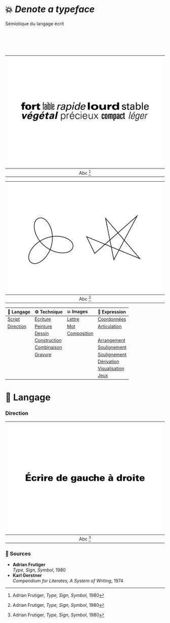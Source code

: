 # 💥 *Denote a typeface*
  Sémiotique du langage écrit
# &nbsp;

|![](links/Typo_Semiotic_01.jpg) |
|:---:|
| Abc [^1]           |

|![](links/Typo_Semiotic_02.jpg) |
|:---:|
| Abc [^1]           |

| 💬 Langage | ⚙️ Technique | 💥 Images | 🫥 Expression |
|:---|:---|:---|:---|
| [Script]()           | [Écriture]()           | [Lettre]()           | [Coordonnées]()           |
| [Direction]()           | [Peinture]()           | [Mot]()           | [Articulation]()           |
| []()           | [Dessin]()           | [Composition]()           | []()           |
| []()           | [Construction]()           | []()           | [Arrangement]()           |
| []()           | [Combinaison]()           | []()           | [Soulignement]()           |
| []()           | [Gravure]()           | []()           | [Soulignement]()           |
| []()           | []()           | []()           | [Dérivation]()           |
| []()           | []()           | []()           | [Visualisation]()           |
| []()           | []()           | []()           | [Jeux]()           |

# 💬 Langage

###  Direction

|![](links/Typo_Semiotic_01_Langage_02_Direction.gif) |
|:---:|
| Abc [^1]           |

### 📎 Sources

- **Adrian Frutiger**  
  *Type, Sign, Symbol*, 1980
- **Karl Gerstner**  
  *Compendium for Literates, A System of Writing*, 1974

[^1]: Adrian Frutiger, *Type, Sign, Symbol*, 1980
